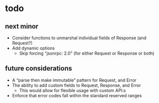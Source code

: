 # todo

## next minor

- Consider functions to unmarshal individual fields of Response (and Request?)
- Add dynamic options
  - Skip forcing "jsonrpc: 2.0" (for either Request or Response or both)

## future considerations

- A “parse then make immutable” pattern for Request, and Error
- The ability to add custom fields to Request, Response, and Error
  - This would allow for flexible usage with custom API:s
- Enforce that error codes fall within the standard reserved ranges